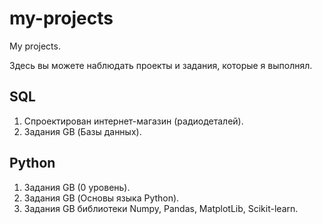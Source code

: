 # my-projects
My projects.

Здесь вы можете наблюдать проекты и задания, которые я выполнял.


## SQL
1. Спроектирован интернет-магазин (радиодеталей).
2. Задания GB (Базы данных).

## Python
1. Задания GB (0 уровень).
2. Задания GB (Основы языка Python).
3. Задания GB библиотеки Numpy, Pandas, MatplotLib, Scikit-learn.
